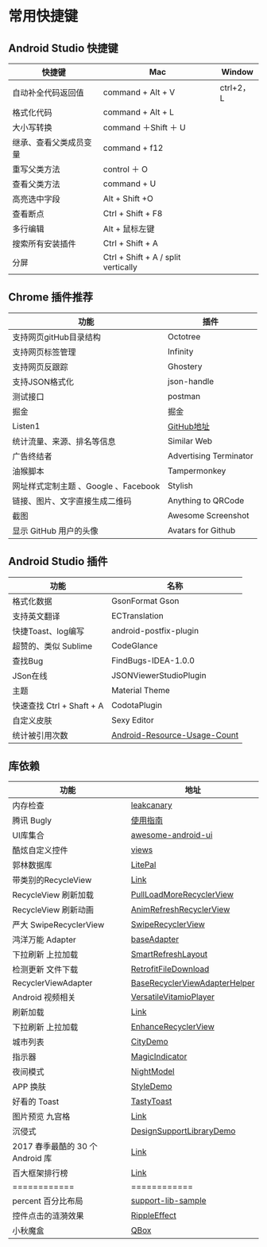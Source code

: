 # 常用快捷键
## Android Studio 快捷键

快捷键 			| Mac | Window
----|------|-------
 自动补全代码返回值| command + Alt + V  | ctrl+2，L
格式化代码 | command + Alt + L  |
大小写转换 | command ＋Shift ＋ U |
继承、查看父类成员变量|command + f12|
重写父类方法|control ＋ O
查看父类方法|command + U
高亮选中字段|Alt + Shift +O
查看断点|Ctrl + Shift + F8
多行编辑|Alt + 鼠标左键
搜索所有安装插件|Ctrl + Shift + A
分屏|Ctrl + Shift + A  / split vertically

## Chrome 插件推荐
功能|插件
----|----
支持网页gitHub目录结构|Octotree
支持网页标签管理|Infinity
支持网页反跟踪|Ghostery
支持JSON格式化|json-handle
测试接口|postman
掘金|掘金
Listen1|[GitHub地址](https://github.com/listen1/listen1)
统计流量、来源、排名等信息|Similar Web
广告终结者|Advertising Terminator
油猴脚本|Tampermonkey
网址样式定制主题 、Google 、Facebook|Stylish
链接、图片、文字直接生成二维码|Anything to QRCode
截图|Awesome Screenshot
显示 GitHub 用户的头像|Avatars for Github

## Android Studio 插件
功能|名称
----|----
格式化数据|GsonFormat Gson
支持英文翻译|ECTranslation
快捷Toast、log编写|android-postfix-plugin
超赞的、类似 Sublime|CodeGlance
查找Bug|FindBugs-IDEA-1.0.0
JSon在线|JSONViewerStudioPlugin
主题|Material Theme
快速查找 Ctrl + Shaft + A |CodotaPlugin
自定义皮肤|Sexy Editor
统计被引用次数|[Android-Resource-Usage-Count](https://github.com/niorgai/Android-Resource-Usage-Count)

## 库依赖
功能|地址
----|----
内存检查|[leakcanary](https://github.com/square/leakcanary)
腾讯 Bugly|[使用指南](https://bugly.qq.com/docs/user-guide/instruction-manual-android/?v=20170627170213)
UI库集合|[awesome-android-ui](https://github.com/wasabeef/awesome-android-ui)
酷炫自定义控件|[views](https://github.com/madongqiang2201/views)
郭林数据库|[LitePal](https://github.com/LitePalFramework/LitePal)
带类别的RecycleView|[Link](https://github.com/simplify20/PowerfulRecyclerViewAdapter)
RecycleView 刷新加载|[PullLoadMoreRecyclerView](https://github.com/WuXiaolong/PullLoadMoreRecyclerView)
RecycleView 刷新动画|[AnimRefreshRecyclerView](https://github.com/shichaohui/AnimRefreshRecyclerView)
严大 SwipeRecyclerView |[SwipeRecyclerView](https://github.com/yanzhenjie/SwipeRecyclerView)
鸿洋万能 Adapter|[baseAdapter](https://github.com/hongyangAndroid/baseAdapter)
下拉刷新 上拉加载|[SmartRefreshLayout](https://github.com/scwang90/SmartRefreshLayout)
检测更新 文件下载|[RetrofitFileDownload](https://github.com/Tailyou/RetrofitFileDownload)
RecyclerViewAdapter|[BaseRecyclerViewAdapterHelper](https://github.com/CymChad/BaseRecyclerViewAdapterHelper)
Android 视频相关|[VersatileVitamioPlayer](https://github.com/jackuhan/VersatileVitamioPlayer)
刷新加载|[Link](https://github.com/liaohuqiu/android-Ultra-Pull-To-Refresh)
下拉刷新 上拉加载|[EnhanceRecyclerView](https://github.com/idisfkj/EnhanceRecyclerView)
城市列表|[CityDemo](https://github.com/18722527635/CityDemo)
指示器|[MagicIndicator](https://github.com/hackware1993/MagicIndicator)
夜间模式|[NightModel](https://github.com/achenglike/NightModel)
APP 换肤|[StyleDemo](https://github.com/zhuguohui/StyleDemo)
好看的 Toast|[TastyToast](https://github.com/yadav-rahul/TastyToast)
图片预览 九宫格|[Link](https://github.com/bingoogolapple/BGAPhotoPicker-Android)
沉侵式|[DesignSupportLibraryDemo](https://github.com/xuyisheng/DesignSupportLibraryDemo)
2017 春季最酷的 30 个 Android 库|[Link](http://www.oschina.net/translate/30-new-android-libraries-released-in-the-spring-of-2017)
百大框架排行榜|[Link](http://www.cnblogs.com/jincheng-yangchaofan/articles/7018780.html)
============|============
percent 百分比布局|[support-lib-sample](https://github.com/JulienGenoud/android-percent-support-lib-sample)
控件点击的涟漪效果|[RippleEffect](https://github.com/traex/RippleEffect)
小秋魔盒|[QBox](https://github.com/OCNYang/QBox)
